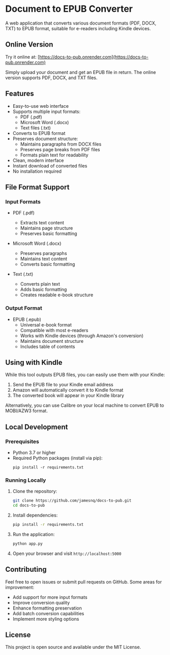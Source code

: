 # Document to EPUB Converter

A web application that converts various document formats (PDF, DOCX, TXT) to EPUB format, suitable for e-readers including Kindle devices.

## Online Version

Try it online at: [https://docs-to-pub.onrender.com](https://docs-to-pub.onrender.com)

Simply upload your document and get an EPUB file in return. The online version supports PDF, DOCX, and TXT files.

## Features

- Easy-to-use web interface
- Supports multiple input formats:
  * PDF (.pdf)
  * Microsoft Word (.docx)
  * Text files (.txt)
- Converts to EPUB format
- Preserves document structure:
  * Maintains paragraphs from DOCX files
  * Preserves page breaks from PDF files
  * Formats plain text for readability
- Clean, modern interface
- Instant download of converted files
- No installation required

## File Format Support

### Input Formats
- PDF (.pdf)
  * Extracts text content
  * Maintains page structure
  * Preserves basic formatting

- Microsoft Word (.docx)
  * Preserves paragraphs
  * Maintains text content
  * Converts basic formatting

- Text (.txt)
  * Converts plain text
  * Adds basic formatting
  * Creates readable e-book structure

### Output Format
- EPUB (.epub)
  * Universal e-book format
  * Compatible with most e-readers
  * Works with Kindle devices (through Amazon's conversion)
  * Maintains document structure
  * Includes table of contents

## Using with Kindle

While this tool outputs EPUB files, you can easily use them with your Kindle:

1. Send the EPUB file to your Kindle email address
2. Amazon will automatically convert it to Kindle format
3. The converted book will appear in your Kindle library

Alternatively, you can use Calibre on your local machine to convert EPUB to MOBI/AZW3 format.

## Local Development

### Prerequisites

- Python 3.7 or higher
- Required Python packages (install via pip):
  ```
  pip install -r requirements.txt
  ```

### Running Locally

1. Clone the repository:
   ```bash
   git clone https://github.com/jamesnq/docs-to-pub.git
   cd docs-to-pub
   ```

2. Install dependencies:
   ```bash
   pip install -r requirements.txt
   ```

3. Run the application:
   ```bash
   python app.py
   ```

4. Open your browser and visit `http://localhost:5000`

## Contributing

Feel free to open issues or submit pull requests on GitHub. Some areas for improvement:

- Add support for more input formats
- Improve conversion quality
- Enhance formatting preservation
- Add batch conversion capabilities
- Implement more styling options

## License

This project is open source and available under the MIT License.
